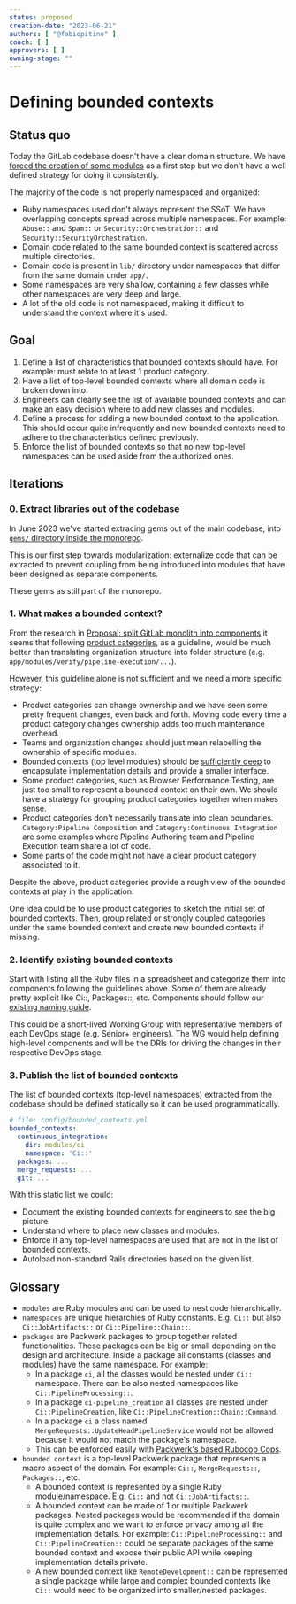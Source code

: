 ```yaml
---
status: proposed
creation-date: "2023-06-21"
authors: [ "@fabiopitino" ]
coach: [ ]
approvers: [ ]
owning-stage: ""
---
```


# Defining bounded contexts

## Status quo

Today the GitLab codebase doesn't have a clear domain structure.
We have [forced the creation of some modules](https://gitlab.com/gitlab-org/gitlab/-/issues/212156)
as a first step but we don't have a well defined strategy for doing it consistently.

The majority of the code is not properly namespaced and organized:

- Ruby namespaces used don't always represent the SSoT. We have overlapping concepts spread across multiple
  namespaces. For example: `Abuse::` and `Spam::` or `Security::Orchestration::` and `Security::SecurityOrchestration`.
- Domain code related to the same bounded context is scattered across multiple directories.
- Domain code is present in `lib/` directory under namespaces that differ from the same domain under `app/`.
- Some namespaces are very shallow, containing a few classes while other namespaces are very deep and large.
- A lot of the old code is not namespaced, making it difficult to understand the context where it's used.

## Goal

1. Define a list of characteristics that bounded contexts should have. For example: must relate to at least 1 product category.
1. Have a list of top-level bounded contexts where all domain code is broken down into.
1. Engineers can clearly see the list of available bounded contexts and can make an easy decision where to add
  new classes and modules.
1. Define a process for adding a new bounded context to the application. This should occur quite infrequently
  and new bounded contexts need to adhere to the characteristics defined previously.
1. Enforce the list of bounded contexts so that no new top-level namespaces can be used aside from the authorized ones.

## Iterations

### 0. Extract libraries out of the codebase

In June 2023 we've started extracing gems out of the main codebase, into
[`gems/` directory inside the monorepo](https://gitlab.com/gitlab-org/gitlab/-/blob/4c6e120069abe751d3128c05ade45ea749a033df/doc/development/gems.md).

This is our first step towards modularization: externalize code that can be
extracted to prevent coupling from being introduced into modules that have been
designed as separate components.

These gems as still part of the monorepo.

### 1. What makes a bounded context?

From the research in [Proposal: split GitLab monolith into components](https://gitlab.com/gitlab-org/gitlab/-/issues/365293)
it seems that following [product categories](https://about.gitlab.com/handbook/product/categories/#hierarchy), as a guideline,
would be much better than translating organization structure into folder structure (e.g. `app/modules/verify/pipeline-execution/...`).

However, this guideline alone is not sufficient and we need a more specific strategy:

- Product categories can change ownership and we have seen some pretty frequent changes, even back and forth.
  Moving code every time a product category changes ownership adds too much maintenance overhead.
- Teams and organization changes should just mean relabelling the ownership of specific modules.
- Bounded contexts (top level modules) should be [sufficiently deep](../../../development/software_design.md#use-namespaces-to-define-bounded-contexts)
  to encapsulate implementation details and provide a smaller interface.
- Some product categories, such as Browser Performance Testing, are just too small to represent a bounded context on their own.
  We should have a strategy for grouping product categories together when makes sense.
- Product categories don't necessarily translate into clean boundaries.
  `Category:Pipeline Composition` and `Category:Continuous Integration` are some examples where Pipeline Authoring team
  and Pipeline Execution team share a lot of code.
- Some parts of the code might not have a clear product category associated to it.

Despite the above, product categories provide a rough view of the bounded contexts at play in the application.

One idea could be to use product categories to sketch the initial set of bounded contexts.
Then, group related or strongly coupled categories under the same bounded context and create new bounded contexts if missing.

### 2. Identify existing bounded contexts

Start with listing all the Ruby files in a spreadsheet and categorize them into components following the guidelines above.
Some of them are already pretty explicit like Ci::, Packages::, etc. Components should follow our
[existing naming guide](../../../development/software_design.md#use-namespaces-to-define-bounded-contexts).

This could be a short-lived Working Group with representative members of each DevOps stage (e.g. Senior+ engineers).
The WG would help defining high-level components and will be the DRIs for driving the changes in their respective DevOps stage.

### 3. Publish the list of bounded contexts

The list of bounded contexts (top-level namespaces) extracted from the codebase should be defined statically so it can be
used programmatically.

```yaml
# file: config/bounded_contexts.yml
bounded_contexts:
  continuous_integration:
    dir: modules/ci
    namespace: 'Ci::'
  packages: ...
  merge_requests: ...
  git: ...
```

With this static list we could:

- Document the existing bounded contexts for engineers to see the big picture.
- Understand where to place new classes and modules.
- Enforce if any top-level namespaces are used that are not in the list of bounded contexts.
- Autoload non-standard Rails directories based on the given list.

## Glossary

- `modules` are Ruby modules and can be used to nest code hierarchically.
- `namespaces` are unique hierarchies of Ruby constants. E.g. `Ci::` but also `Ci::JobArtifacts::` or `Ci::Pipeline::Chain::`.
- `packages` are Packwerk packages to group together related functionalities. These packages can be big or small depending on the design and architecture. Inside a package all constants (classes and modules) have the same namespace. For example:
  - In a package `ci`, all the classes would be nested under `Ci::` namespace. There can be also nested namespaces like `Ci::PipelineProcessing::`.
  - In a package `ci-pipeline_creation` all classes are nested under `Ci::PipelineCreation`, like `Ci::PipelineCreation::Chain::Command`.
  - In a package `ci` a class named `MergeRequests::UpdateHeadPipelineService` would not be allowed because it would not match the package's namespace.
  - This can be enforced easily with [Packwerk's based Rubocop Cops](https://github.com/rubyatscale/rubocop-packs/blob/main/lib/rubocop/cop/packs/root_namespace_is_pack_name.rb).
- `bounded context` is a top-level Packwerk package that represents a macro aspect of the domain. For example: `Ci::`, `MergeRequests::`, `Packages::`, etc.
  - A bounded context is represented by a single Ruby module/namespace. E.g. `Ci::` and not `Ci::JobArtifacts::`.
  - A bounded context can be made of 1 or multiple Packwerk packages. Nested packages would be recommended if the domain is quite complex and we want to enforce privacy among all the implementation details. For example: `Ci::PipelineProcessing::` and `Ci::PipelineCreation::` could be separate packages of the same bounded context and expose their public API while keeping implementation details private.
  - A new bounded context like `RemoteDevelopment::` can be represented a single package while large and complex bounded contexts like `Ci::` would need to be organized into smaller/nested packages.

